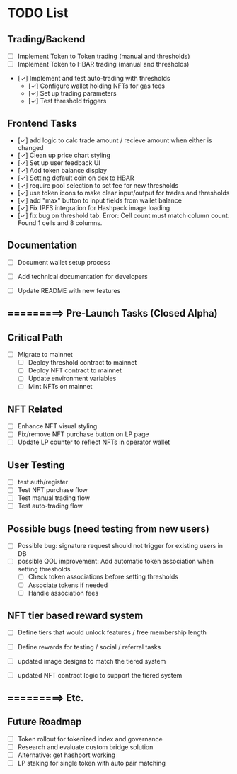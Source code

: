 # TODO List

## Trading/Backend
- [ ] Implement Token to Token trading (manual and thresholds)
- [ ] Implement Token to HBAR trading (manual and thresholds)
- [✓] Implement and test auto-trading with thresholds
  - [✓] Configure wallet holding NFTs for gas fees
  - [✓] Set up trading parameters
  - [✓] Test threshold triggers

## Frontend Tasks
- [✓] add logic to calc trade amount / recieve amount when either is changed
- [✓] Clean up price chart styling
- [✓] Set up user feedback UI
- [✓] Add token balance display
- [✓] Setting default coin on dex to HBAR
- [✓] require pool selection to set fee for new thresholds
- [✓] use token icons to make clear input/output for trades and thresholds
- [✓] add "max" button to input fields from wallet balance
- [✓] Fix IPFS integration for Hashpack image loading
- [✓] fix bug on threshold tab: Error: Cell count must match column count. Found 1 cells and 8 columns.

## Documentation
- [ ] Document wallet setup process
- [ ] Add technical documentation for developers
- [ ] Update README with new features


## =========> Pre-Launch Tasks (Closed Alpha)

## Critical Path
- [ ] Migrate to mainnet
  - [ ] Deploy threshold contract to mainnet
  - [ ] Deploy NFT contract to mainnet
  - [ ] Update environment variables
  - [ ] Mint NFTs on mainnet

## NFT Related
- [ ] Enhance NFT visual styling
- [ ] Fix/remove NFT purchase button on LP page
- [ ] Update LP counter to reflect NFTs in operator wallet

## User Testing
- [ ] test auth/register
- [ ] Test NFT purchase flow
- [ ] Test manual trading flow
- [ ] Test auto-trading flow 

## Possible bugs (need testing from new users)
- [ ] Possible bug: signature request should not trigger for existing users in DB
- [ ] possible QOL improvement: Add automatic token association when setting thresholds
    - [ ] Check token associations before setting thresholds
    - [ ] Associate tokens if needed
    - [ ] Handle association fees

## NFT tier based reward system
- [ ] Define tiers that would unlock features / free membership length
- [ ] Define rewards for testing / social / referral tasks
- [ ] updated image designs to match the tiered system
- [ ] updated NFT contract logic to support the tiered system


## =========> Etc.

## Future Roadmap
- [ ] Token rollout for tokenized index and governance
- [ ] Research and evaluate custom bridge solution
- [ ] Alternative: get hashport working
- [ ] LP staking for single token with auto pair matching